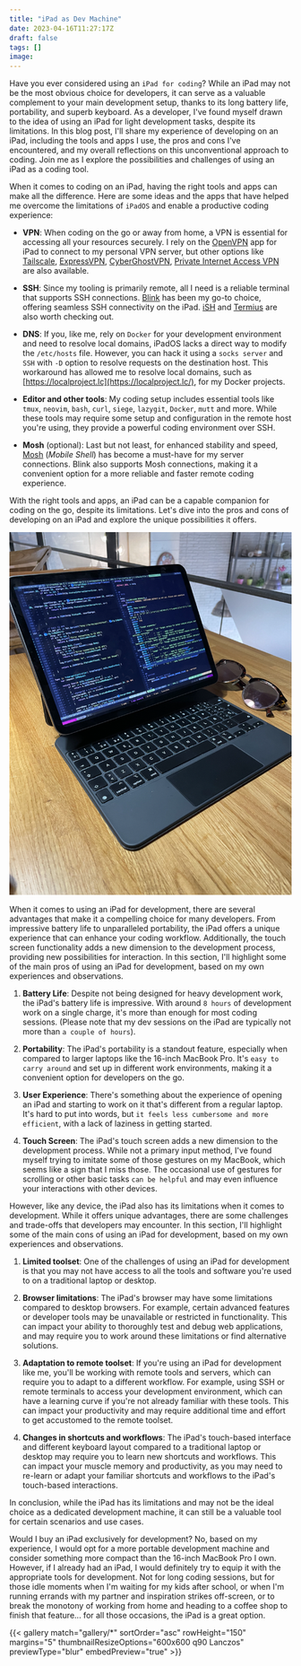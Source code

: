 ```yaml
---
title: "iPad as Dev Machine"
date: 2023-04-16T11:27:17Z
draft: false
tags: []
image: 
---
```


Have you ever considered using an `iPad for coding`? While an iPad may not be the most obvious choice for developers, it can serve as a valuable complement to your main development setup, thanks to its long battery life, portability, and superb keyboard. As a developer, I've found myself drawn to the idea of using an iPad for light development tasks, despite its limitations. In this blog post, I'll share my experience of developing on an iPad, including the tools and apps I use, the pros and cons I've encountered, and my overall reflections on this unconventional approach to coding. Join me as I explore the possibilities and challenges of using an iPad as a coding tool.

When it comes to coding on an iPad, having the right tools and apps can make all the difference. Here are some ideas and the apps that have helped me overcome the limitations of `iPadOS` and enable a productive coding experience:

- **VPN**: When coding on the go or away from home, a VPN is essential for accessing all your resources securely. I rely on the [OpenVPN](https://openvpn.net) app for iPad to connect to my personal VPN server, but other options like [Tailscale](https://tailscale.com), [ExpressVPN](https://apps.apple.com/us/app/expressvpn-1-trusted-vpn/id886492891), [CyberGhostVPN](https://apps.apple.com/us/app/cyberghost-vpn-wifi-proxy/id583009522), [Private Internet Access VPN](https://apps.apple.com/us/app/private-internet-access-vpn/id955626407) are also available.

- **SSH**: Since my tooling is primarily remote, all I need is a reliable terminal that supports SSH connections. [Blink](https://blink.sh) has been my go-to choice, offering seamless SSH connectivity on the iPad. [iSH](https://ish.app) and [Termius](https://apps.apple.com/us/app/termius-terminal-ssh-client/id549039908) are also worth checking out.

- **DNS**: If you, like me, rely on `Docker` for your development environment and need to resolve local domains, iPadOS lacks a direct way to modify the `/etc/hosts` file. However, you can hack it using a `socks server` and `SSH` with `-D` option to resolve requests on the destination host. This workaround has allowed me to resolve local domains, such as [https://localproject.lc](https://localproject.lc/), for my Docker projects.

- **Editor and other tools**: My coding setup includes essential tools like `tmux`, `neovim`, `bash`, `curl`, `siege`, `lazygit`, `Docker`, `mutt` and more. While these tools may require some setup and configuration in the remote host you're using, they provide a powerful coding environment over SSH.

- **Mosh** (optional): Last but not least, for enhanced stability and speed, [Mosh](https://mosh.org) (_Mobile Shell_) has become a must-have for my server connections. Blink also supports Mosh connections, making it a convenient option for a more reliable and faster remote coding experience.

With the right tools and apps, an iPad can be a capable companion for coding on the go, despite its limitations. Let's dive into the pros and cons of developing on an iPad and explore the unique possibilities it offers.

![iPad photo](gallery/ipad-as-dev-machine-01.png)

When it comes to using an iPad for development, there are several advantages that make it a compelling choice for many developers. From impressive battery life to unparalleled portability, the iPad offers a unique experience that can enhance your coding workflow. Additionally, the touch screen functionality adds a new dimension to the development process, providing new possibilities for interaction. In this section, I'll highlight some of the main pros of using an iPad for development, based on my own experiences and observations.

1.  **Battery Life**: Despite not being designed for heavy development work, the iPad's battery life is impressive. With around `8 hours` of development work on a single charge, it's more than enough for most coding sessions. (Please note that my dev sessions on the iPad are typically not more than `a couple of hours`).
    
2.  **Portability**: The iPad's portability is a standout feature, especially when compared to larger laptops like the 16-inch MacBook Pro. It's `easy to carry around` and set up in different work environments, making it a convenient option for developers on the go.
    
3.  **User Experience**: There's something about the experience of opening an iPad and starting to work on it that's different from a regular laptop. It's hard to put into words, but `it feels less cumbersome and more efficient`, with a lack of laziness in getting started.
    
4.  **Touch Screen**: The iPad's touch screen adds a new dimension to the development process. While not a primary input method, I've found myself trying to imitate some of those gestures on my MacBook, which seems like a sign that I miss those. The occasional use of gestures for scrolling or other basic tasks `can be helpful` and may even influence your interactions with other devices.

However, like any device, the iPad also has its limitations when it comes to development. While it offers unique advantages, there are some challenges and trade-offs that developers may encounter. In this section, I'll highlight some of the main cons of using an iPad for development, based on my own experiences and observations.

1.  **Limited toolset**: One of the challenges of using an iPad for development is that you may not have access to all the tools and software you're used to on a traditional laptop or desktop. 

2.  **Browser limitations**: The iPad's browser may have some limitations compared to desktop browsers. For example, certain advanced features or developer tools may be unavailable or restricted in functionality. This can impact your ability to thoroughly test and debug web applications, and may require you to work around these limitations or find alternative solutions.

3.  **Adaptation to remote toolset**: If you're using an iPad for development like me, you'll be working with remote tools and servers, which can require you to adapt to a different workflow. For example, using SSH or remote terminals to access your development environment, which can have a learning curve if you're not already familiar with these tools. This can impact your productivity and may require additional time and effort to get accustomed to the remote toolset.

4.  **Changes in shortcuts and workflows**: The iPad's touch-based interface and different keyboard layout compared to a traditional laptop or desktop may require you to learn new shortcuts and workflows. This can impact your muscle memory and productivity, as you may need to re-learn or adapt your familiar shortcuts and workflows to the iPad's touch-based interactions.

In conclusion, while the iPad has its limitations and may not be the ideal choice as a dedicated development machine, it can still be a valuable tool for certain scenarios and use cases.

Would I buy an iPad exclusively for development? No, based on my experience, I would opt for a more portable development machine and consider something more compact than the 16-inch MacBook Pro I own. However, if I already had an iPad, I would definitely try to equip it with the appropriate tools for development. Not for long coding sessions, but for those idle moments when I'm waiting for my kids after school, or when I'm running errands with my partner and inspiration strikes off-screen, or to break the monotony of working from home and heading to a coffee shop to finish that feature... for all those occasions, the iPad is a great option.

{{< gallery match="gallery/*" sortOrder="asc" rowHeight="150" margins="5" thumbnailResizeOptions="600x600 q90 Lanczos"  previewType="blur" embedPreview="true" >}}
